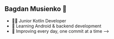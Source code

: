 ## Bagdan Musienko 👋

 - 👨‍💻 Junior Kotlin Developer
 - 📱 Learning Android & backend development
 - 🌱 Improving every day, one commit at a time
-->
